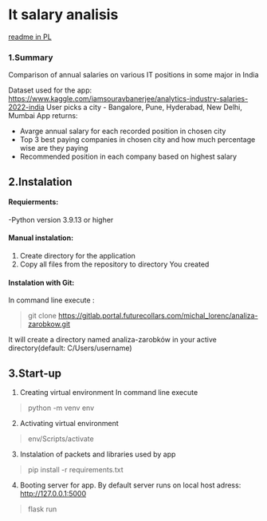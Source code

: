 # It salary analisis
[readme in PL](https://github.com/Michzlor/It-salary-analisis/blob/master/readmePL.md)

### 1.Summary
Comparison of annual salaries on various IT positions in some major in India

Dataset used for the app:
https://www.kaggle.com/iamsouravbanerjee/analytics-industry-salaries-2022-india
User picks a city - Bangalore, Pune, Hyderabad, New Delhi, Mumbai
App returns:
- Avarge annual salary for each recorded position in chosen city
- Top 3 best paying companies in chosen city and how much percentage wise are they paying
- Recommended position in each company based on highest salary
## 2.Instalation
#### Requierments:
-Python version 3.9.13 or higher
#### Manual instalation:

1. Create directory for the application
2. Copy all files from the repository to directory You created
#### Instalation with Git:
In command line execute :
>git clone https://gitlab.portal.futurecollars.com/michal_lorenc/analiza-zarobkow.git

It will create a directory named analiza-zarobków in your active directory(default: C/Users/username)

## 3.Start-up

1. Creating virtual environment
In command line execute
>  python -m venv env
2. Activating virtual environment
>  env/Scripts/activate
3. Instalation of packets and libraries used by app
> pip install -r requirements.txt
4. Booting server for app. By default server runs on local host adress: http://127.0.0.1:5000
> flask run
